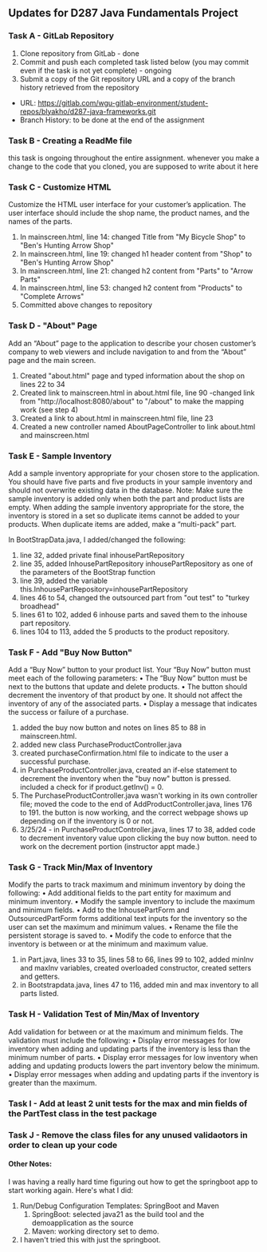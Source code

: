 
## Updates for D287 Java Fundamentals Project
### Task A - GitLab Repository
1. Clone repository from GitLab - done
2. Commit and push each completed task listed below (you may commit even if the task is not yet complete) - ongoing
3. Submit a copy of the Git repository URL and a copy of the branch history retrieved from the repository
 - URL: https://gitlab.com/wgu-gitlab-environment/student-repos/blyakho/d287-java-frameworks.git
 - Branch History: to be done at the end of the assignment

### Task B - Creating a ReadMe file
this task is ongoing throughout the entire assignment. whenever you make a change to the code that you cloned, you are supposed to write about it here

### Task C - Customize HTML
Customize the HTML user interface for your customer’s application. The user interface should include the shop name, the product names, and the names of the parts.
1. In mainscreen.html, line 14: changed Title from "My Bicycle Shop" to "Ben's Hunting Arrow Shop"
2. In mainscreen.html, line 19: changed h1 header content from "Shop" to "Ben's Hunting Arrow Shop"
3. In mainscreen.html, line 21: changed h2 content from "Parts" to "Arrow Parts"
4. In mainscreen.html, line 53: changed h2 content from "Products" to "Complete Arrows"
5. Committed above changes to repository

### Task D - "About" Page
Add an “About” page to the application to describe your chosen customer’s company to web viewers and include navigation to and from the “About” page and the main screen.
1. Created "about.html" page and typed information about the shop on lines 22 to 34
2. Created link to mainscreen.html in about.html file, line 90
    -changed link from "http://localhost:8080/about" to "/about" to make the mapping work (see step 4)
3. Created a link to about.html in mainscreen.html file, line 23
4. Created a new controller named AboutPageController to link about.html and mainscreen.html

### Task E - Sample Inventory
Add a sample inventory appropriate for your chosen store to the application. You should have five parts and five products in your sample inventory and should not overwrite existing data in the database.
Note: Make sure the sample inventory is added only when both the part and product lists are empty. When adding the sample inventory appropriate for the store, the inventory is stored in a set so duplicate items cannot be added to your products. When duplicate items are added, make a “multi-pack” part.

In BootStrapData.java, I added/changed the following:
1. line 32, added private final inhousePartRepository
2. line 35, added InhousePartRepository inhousePartRepository as one of the parameters of the BootStrap function
3. line 39, added the variable this.InhousePartRepository=inhousePartRepository
4. lines 46 to 54, changed the outsourced part from "out test" to "turkey broadhead"
5. lines 61 to 102, added 6 inhouse parts and saved them to the inhouse part repository.
6. lines 104 to 113, added the 5 products to the product repository.

### Task F - Add "Buy Now Button"
Add a “Buy Now” button to your product list. Your “Buy Now” button must meet each of the following parameters:
•  The “Buy Now” button must be next to the buttons that update and delete products.
•  The button should decrement the inventory of that product by one. It should not affect the inventory of any of the associated parts.
•  Display a message that indicates the success or failure of a purchase.
1. added the buy now button and notes on lines 85 to 88 in mainscreen.html.
2. added new class PurchaseProductController.java
3. created purchaseConfirmation.html file to indicate to the user a successful purchase.
4. in PurchaseProductController.java, created an if-else statement to decrement the inventory when the "buy now" button is pressed. included a check for if product.getInv() = 0.
5. The PurchaseProductController.java wasn't working in its own controller file; moved the code to the end of AddProductController.java, lines 176 to 191. the button is now working, and the correct webpage shows up depending on if the inventory is 0 or not.
6. 3/25/24 - in PurchaseProductController.java, lines 17 to 38, added code to decrement inventory value upon clicking the buy now button. need to work on the decrement portion (instructor appt made.)


### Task G - Track Min/Max of Inventory
Modify the parts to track maximum and minimum inventory by doing the following:
•  Add additional fields to the part entity for maximum and minimum inventory.
•  Modify the sample inventory to include the maximum and minimum fields.
•  Add to the InhousePartForm and OutsourcedPartForm forms additional text inputs for the inventory so the user can set the maximum and minimum values.
•  Rename the file the persistent storage is saved to.
•  Modify the code to enforce that the inventory is between or at the minimum and maximum value.
1. in Part.java, lines 33 to 35, lines 58 to 66, lines 99 to 102, added minInv and maxInv variables, created overloaded constructor, created setters and getters.
2. in Bootstrapdata.java, lines 47 to 116, added min and max inventory to all parts listed. 

### Task H - Validation Test of Min/Max of Inventory
Add validation for between or at the maximum and minimum fields. The validation must include the following:
•  Display error messages for low inventory when adding and updating parts if the inventory is less than the minimum number of parts.
•  Display error messages for low inventory when adding and updating products lowers the part inventory below the minimum.
•  Display error messages when adding and updating parts if the inventory is greater than the maximum.

### Task I - Add at least 2 unit tests for the max and min fields of the PartTest class in the test package

### Task J - Remove the class files for any unused validaotors in order to clean up your code

#### Other Notes:
I was having a really hard time figuring out how to get the springboot app to start working again.
Here's what I did:
1. Run/Debug Configuration Templates: SpringBoot and Maven
   1. SpringBoot: selected java21 as the build tool and the demoapplication as the source
   2. Maven: working directory set to demo.
2. I haven't tried this with just the springboot. 